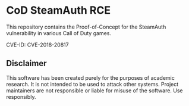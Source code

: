 # CoD SteamAuth RCE

This repository contains the Proof-of-Concept for the SteamAuth vulnerability in various Call of Duty games.

CVE-ID: CVE-2018-20817

## Disclaimer

This software has been created purely for the purposes of academic research. It is not intended to be used to attack other systems. Project maintainers are not responsible or liable for misuse of the software. Use responsibly.
